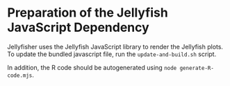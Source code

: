# Preparation of the Jellyfish JavaScript Dependency

Jellyfisher uses the Jellyfish JavaScript library to render the Jellyfish plots.
To update the bundled javascript file, run the `update-and-build.sh` script.

In addition, the R code should be autogenerated using `node generate-R-code.mjs`.
